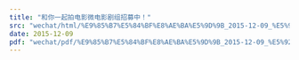 ```yaml
---
title: "和你一起拍电影微电影剧组招募中！"
src: "wechat/html/%E9%85%B7%E5%84%BF%E8%AE%BA%E5%9D%9B_2015-12-09_%E5%92%8C%E4%BD%A0%E4%B8%80%E8%B5%B7%E6%8B%8D%E7%94%B5%E5%BD%B1%E5%BE%AE%E7%94%B5%E5%BD%B1%E5%89%A7%E7%BB%84%E6%8B%9B%E5%8B%9F%E4%B8%AD%EF%BC%81.html"
date: 2015-12-09
pdf: "wechat/pdf/%E9%85%B7%E5%84%BF%E8%AE%BA%E5%9D%9B_2015-12-09_%E5%92%8C%E4%BD%A0%E4%B8%80%E8%B5%B7%E6%8B%8D%E7%94%B5%E5%BD%B1%E5%BE%AE%E7%94%B5%E5%BD%B1%E5%89%A7%E7%BB%84%E6%8B%9B%E5%8B%9F%E4%B8%AD%EF%BC%81.pdf"
---
```

